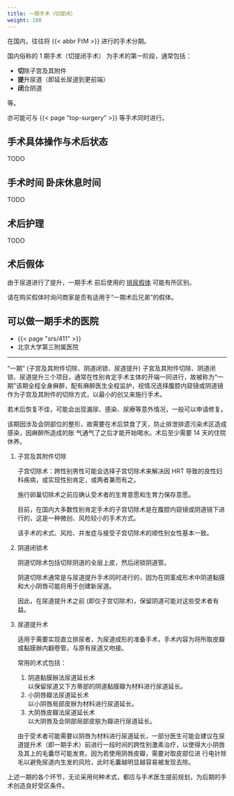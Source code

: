 ```yaml
---
title: 一期手术（切提闭）
weight: 100
---
```


在国内，往往将 {{< abbr FtM >}} 进行的手术分期。

国内俗称的 1 期手术（切提闭手术） 为手术的第一阶段，通常包括：

- **切**除子宫及其附件
- **提**升尿道（即延长尿道到更前端）
- **闭**合阴道

等。

亦可能可与 {{< page "top-surgery" >}} 等手术同时进行。

## 手术具体操作与术后状态

TODO

## 手术时间 卧床休息时间

TODO

## 术后护理

TODO

## 术后假体

由于尿道进行了提升，一期手术 前后使用的 [排尿假体](https://rle.wiki/fashion/ftm/packer/#penile-implant) 可能有所区别。

请在购买假体时询问商家是否有适用于“一期术后兄弟”的假体。

## 可以做一期手术的医院

- {{< page "srs/411" >}}
- 北京大学第三附属医院

---

“一期” (子宫及其附件切除、阴道闭锁、尿道提升) 子宮及其附件切除、阴道闭锁、尿道提升三个项目，通常在性别肯定手术主体的开端一同进行，故被称为“一期”该期全程全身麻醉，配有麻醉医生全程监护，视情况选择腹腔内窥镜或阴道镜作为子宫及其附件的切除方式，以最小的创又来施行手术。

若术后恢复不佳，可能会出现漏尿、感染、尿療等意外情况，一般可以申请修复。

该期因涉及会阴部位的整形，故需要在术后禁食了天，防止排泄排遗污染术区造成感染，因麻醉所造成的胀 气通气了之后才能开始喝水。术后至少需要 14 天的住院休养。

1. 子宫及其附件切除

   子宫切除术：跨性别男性可能会选择子宫切除术来解决因 HRT 导致的良性妇科疾病，或实现性别肯定，或两者兼而有之。

   施行卵巢切除术之前应确认受术者的生育意愿和生育力保存意愿。

   目前，在国内大多数性别肯定手术的子宫切除术是在腹腔内窥镜或阴道镜下进行的，这是一种微创、风险较小的手术方式。

   该手术的术式、风险、并发症与接受子宫切除术的顺性别女性基本一致。

1. 阴道闭锁术

   阴道切除术包括切除阴道的全层上皮，然后闭锁阴道管。

   阴道切除术通常是与尿道提升手术同时进行的，因为在阴茎成形术中阴道黏膜和大小阴唇可能将用于创建新尿道。

   因此，在尿道提升术之前 (即仅子宫切除术)，保留阴道可能对这些受术者有益。

1. 尿道提升术

   适用于需要实现直立排尿者，为尿道成形的准备手术，手术内容为将所取皮瓣或黏膜辦内翻卷管，与原有尿道又吻接。

   常用的术式包括：

   1. 阴道黏膜辦法尿道延长术\
      以保留尿道又下方蒂部的阴道黏膜瓣为材料进行尿道延长。
   1. 小阴唇瓣法尿道延长术\
      以小阴唇局部皮辦为材料进行尿道延长。
   1. 大阴唇皮瓣法尿道延长术\
      以大阴唇及会阴部局部皮肤为瓣进行尿道延长。

   由于受术者可能需要以阴唇为材料进行尿道延长，一部分医生可能会建议在尿道提升术（即一期手术）前进行一段时间的跨性别激素治疗，以使得大小阴唇及其上的毛囊尽可能发育。因为若使用阴唇皮瓣，需要对取皮部位进 行电针除毛以避免尿道内生发的风险，此时毛囊越明显越容易被发现去除。

上述一期的各个环节，无论采用何种术式，都应与手术医生提前规划，为后期的手术创造良好受区条件。
